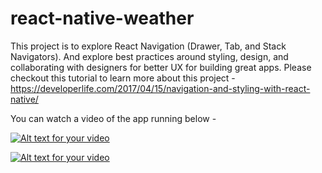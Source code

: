 # react-native-weather
This project is to explore React Navigation (Drawer, Tab, and Stack Navigators). And explore best practices around styling, design, and collaborating with designers for better UX for building great apps.
Please checkout this tutorial to learn more about this project - https://developerlife.com/2017/04/15/navigation-and-styling-with-react-native/

You can watch a video of the app running below -

[![Alt text for your video](https://img.youtube.com/vi/gm5tIFRMWX0/0.jpg)](http://www.youtube.com/watch?v=gm5tIFRMWX0)

[![Alt text for your video](https://img.youtube.com/vi/QGxv8efnkaQ/0.jpg)](http://www.youtube.com/watch?v=QGxv8efnkaQ)
